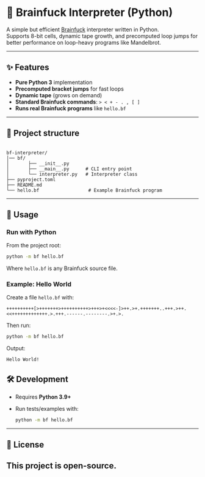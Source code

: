 # 🧠 Brainfuck Interpreter (Python)

A simple but efficient [Brainfuck](https://en.wikipedia.org/wiki/Brainfuck) interpreter written in Python.  
Supports 8-bit cells, dynamic tape growth, and precomputed loop jumps for better performance on loop-heavy programs like Mandelbrot.

---

## ✨ Features
- **Pure Python 3** implementation  
- **Precomputed bracket jumps** for fast loops  
- **Dynamic tape** (grows on demand)  
- **Standard Brainfuck commands**: `> < + - . , [ ]`  
- **Runs real Brainfuck programs** like `hello.bf`

---

## 📂 Project structure

```

bf-interpreter/
│── bf/
│       ├── __init__.py
│       ├── __main__.py      # CLI entry point
│       └── interpreter.py   # Interpreter class
├── pyproject.toml
├── README.md
└── hello.bf                  # Example Brainfuck program

````

---

## 🚀 Usage

### Run with Python
From the project root:

```bash
python -m bf hello.bf
````

Where `hello.bf` is any Brainfuck source file.

### Example: Hello World

Create a file `hello.bf` with:

```
++++++++++[>+++++++>++++++++++>+++>+<<<<-]>++.>+.+++++++..+++.>++.<<+++++++++++++.>.+++.------.--------.>+.>.
```

Then run:

```bash
python -m bf hello.bf
```

Output:

```
Hello World!
```



## 🛠 Development

* Requires **Python 3.9+**
* Run tests/examples with:

  ```bash
  python -m bf hello.bf
  ```

---

## 📜 License

This project is open-source.
---
